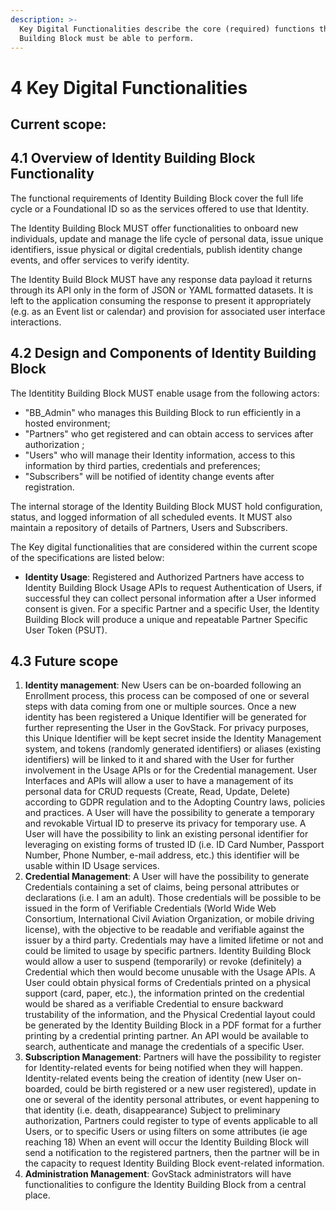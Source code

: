 ```yaml
---
description: >-
  Key Digital Functionalities describe the core (required) functions that this
  Building Block must be able to perform.
---
```


# 4 Key Digital Functionalities

## **Current scope:**

## 4.1 Overview of Identity Building Block Functionality

The functional requirements of Identity Building Block cover the full life cycle or a Foundational ID so as the services offered to use that Identity.

The Identity Building Block MUST offer functionalities to onboard new individuals, update and manage the life cycle of personal data, issue unique identifiers, issue physical or digital credentials, publish identity change events, and offer services to verify identity.

The Identity Build Block MUST have any response data payload it returns through its API only in the form of JSON or YAML formatted datasets. It is left to the application consuming the response to present it appropriately (e.g. as an Event list or calendar) and provision for associated user interface interactions.

## 4.2 Design and Components of Identity Building Block <a href="#docs-internal-guid-d85f59a4-7fff-1564-6ae2-86d67f36a258" id="docs-internal-guid-d85f59a4-7fff-1564-6ae2-86d67f36a258"></a>

The Identitity Building Block MUST enable usage from the following actors:

* "BB\_Admin" who manages this Building Block to run efficiently in a hosted environment;
* "Partners" who get registered and can obtain access to services after authorization ;
* "Users" who will manage their Identity information, access to this information by third parties, credentials and preferences;
* "Subscribers" will be notified of identity change events after registration.&#x20;

The internal storage of the Identity Building Block MUST hold configuration, status, and logged information of all scheduled events. It MUST also maintain a repository of details of Partners, Users and Subscribers.

The Key digital functionalities that are considered within the current scope of the specifications are listed below:

* **Identity Usage**: Registered and Authorized Partners have access to Identity Building Block Usage APIs to request Authentication of Users, if successful they can collect personal information after a User informed consent is given. For a specific Partner and a specific User, the Identity Building Block will produce a unique and repeatable Partner Specific User Token (PSUT).

## **4.3 Future scope**

1. **Identity management**: New Users can be on-boarded following an Enrollment process, this process can be composed of one or several steps with data coming from one or multiple sources. Once a new identity has been registered a Unique Identifier will be generated for further representing the User in the GovStack. For privacy purposes, this Unique Identifier will be kept secret inside the Identity Management system, and tokens (randomly generated identifiers) or aliases (existing identifiers) will be linked to it and shared with the User for further involvement in the Usage APIs or for the Credential management. User Interfaces and APIs will allow a user to have a management of its personal data for CRUD requests (Create, Read, Update, Delete) according to GDPR regulation and to the Adopting Country laws, policies and practices. A User will have the possibility to generate a temporary and revokable Virtual ID to preserve its privacy for temporary use. A User will have the possibility to link an existing personal identifier for leveraging on existing forms of trusted ID (i.e. ID Card Number, Passport Number, Phone Number, e-mail address, etc.) this identifier will be usable within ID Usage services.
2. **Credential Management**: A User will have the possibility to generate Credentials containing a set of claims, being personal attributes or declarations (i.e. I am an adult). Those credentials will be possible to be issued in the form of Verifiable Credentials (World Wide Web Consortium, International Civil Aviation Organization, or mobile driving license), with the objective to be readable and verifiable against the issuer by a third party.  Credentials may have a limited lifetime or not and could be limited to usage by specific partners. Identity Building Block would allow a user to suspend (temporarily) or revoke (definitely) a Credential which then would become unusable with the Usage APIs. A User could obtain physical forms of Credentials printed on a physical support (card, paper, etc.), the information printed on the credential would be shared as a verifiable Credential to ensure backward trustability of the information, and the Physical Credential layout could be generated by the Identity Building Block in a PDF format for a further printing by a credential printing partner.  An API would be available to search, authenticate and manage the credentials of a specific User.
3. **Subscription Management**: Partners will have the possibility to register for Identity-related events for being notified when they will happen. Identity-related events being the creation of identity (new User on-boarded, could be birth registered or a new user registered), update in one or several of the identity personal attributes, or event happening to that identity (i.e. death, disappearance) Subject to preliminary authorization, Partners could register to type of events applicable to all Users, or to specific Users or using filters on some attributes (ie age reaching 18) When an event will occur the Identity Building Block will send a notification to the registered partners, then the partner will be in the capacity to request Identity Building Block event-related information.
4. **Administration Management**: GovStack administrators will have functionalities to configure the Identity Building Block from a central place.&#x20;
